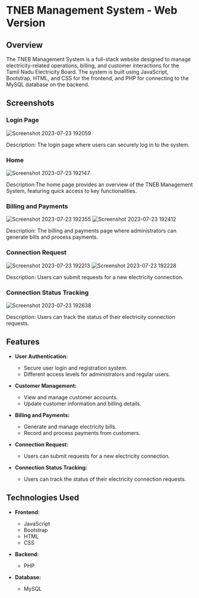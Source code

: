 # TNEB Management System - Web Version

## Overview

The TNEB Management System is a full-stack website designed to manage electricity-related operations, billing, and customer interactions for the Tamil Nadu Electricity Board. The system is built using JavaScript, Bootstrap, HTML, and CSS for the frontend, and PHP for connecting to the MySQL database on the backend.

## Screenshots

### Login Page
![Screenshot 2023-07-23 192059](https://github.com/harish02-04/TNEB-Full-stack-Website/assets/121707427/e61a0782-381d-4f5c-ba01-d4efaefa7cf1)

Description: The login page where users can securely log in to the system.

### Home
![Screenshot 2023-07-23 192147](https://github.com/harish02-04/TNEB-Full-stack-Website/assets/121707427/030886b5-f195-4232-91e4-137e03333c5a)

Description:The home page provides an overview of the TNEB Management System, featuring quick access to key functionalities.

### Billing and Payments
![Screenshot 2023-07-23 192355](https://github.com/harish02-04/TNEB-Full-stack-Website/assets/121707427/bb8691e2-3832-4263-bfb9-85bc29047398)
![Screenshot 2023-07-23 192412](https://github.com/harish02-04/TNEB-Full-stack-Website/assets/121707427/a599172c-5023-4abb-88ce-944276f99490)

Description: The billing and payments page where administrators can generate bills and process payments.

### Connection Request
![Screenshot 2023-07-23 192213](https://github.com/harish02-04/TNEB-Full-stack-Website/assets/121707427/6e503315-d75c-456e-a2f1-614fb46efc2a)
![Screenshot 2023-07-23 192228](https://github.com/harish02-04/TNEB-Full-stack-Website/assets/121707427/9c77b4bc-8706-4096-8a38-14f871e27a24)

Description: Users can submit requests for a new electricity connection.

### Connection Status Tracking
![Screenshot 2023-07-23 192638](https://github.com/harish02-04/TNEB-Full-stack-Website/assets/121707427/15c6650b-7307-4c64-9d8c-28e9d31474ea)

Description: Users can track the status of their electricity connection requests.

## Features

- **User Authentication:**
  - Secure user login and registration system.
  - Different access levels for administrators and regular users.

- **Customer Management:**
  - View and manage customer accounts.
  - Update customer information and billing details.

- **Billing and Payments:**
  - Generate and manage electricity bills.
  - Record and process payments from customers.

- **Connection Request:**
  - Users can submit requests for a new electricity connection.

- **Connection Status Tracking:**
  - Users can track the status of their electricity connection requests.

## Technologies Used

- **Frontend:**
  - JavaScript
  - Bootstrap
  - HTML
  - CSS

- **Backend:**
  - PHP

- **Database:**
  - MySQL

































